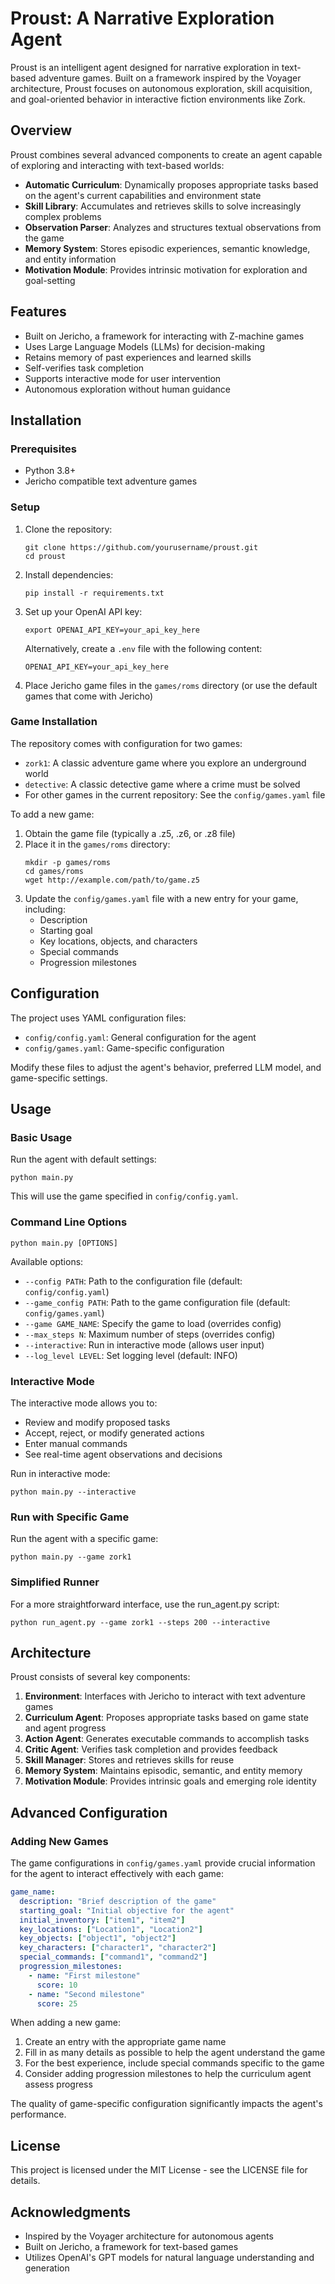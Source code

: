 # Proust: A Narrative Exploration Agent

Proust is an intelligent agent designed for narrative exploration in text-based adventure games. Built on a framework inspired by the Voyager architecture, Proust focuses on autonomous exploration, skill acquisition, and goal-oriented behavior in interactive fiction environments like Zork.

## Overview

Proust combines several advanced components to create an agent capable of exploring and interacting with text-based worlds:

- **Automatic Curriculum**: Dynamically proposes appropriate tasks based on the agent's current capabilities and environment state
- **Skill Library**: Accumulates and retrieves skills to solve increasingly complex problems
- **Observation Parser**: Analyzes and structures textual observations from the game
- **Memory System**: Stores episodic experiences, semantic knowledge, and entity information
- **Motivation Module**: Provides intrinsic motivation for exploration and goal-setting

## Features

- Built on Jericho, a framework for interacting with Z-machine games
- Uses Large Language Models (LLMs) for decision-making
- Retains memory of past experiences and learned skills
- Self-verifies task completion
- Supports interactive mode for user intervention
- Autonomous exploration without human guidance

## Installation

### Prerequisites

- Python 3.8+
- Jericho compatible text adventure games

### Setup

1. Clone the repository:
   ```
   git clone https://github.com/yourusername/proust.git
   cd proust
   ```

2. Install dependencies:
   ```
   pip install -r requirements.txt
   ```

3. Set up your OpenAI API key:
   ```
   export OPENAI_API_KEY=your_api_key_here
   ```
   Alternatively, create a `.env` file with the following content:
   ```
   OPENAI_API_KEY=your_api_key_here
   ```

4. Place Jericho game files in the `games/roms` directory (or use the default games that come with Jericho)

### Game Installation

The repository comes with configuration for two games:
- `zork1`: A classic adventure game where you explore an underground world
- `detective`: A classic detective game where a crime must be solved
- For other games in the current repository: See the `config/games.yaml` file

To add a new game:

1. Obtain the game file (typically a .z5, .z6, or .z8 file)
2. Place it in the `games/roms` directory:
   ```
   mkdir -p games/roms
   cd games/roms
   wget http://example.com/path/to/game.z5
   ```
3. Update the `config/games.yaml` file with a new entry for your game, including:
   - Description
   - Starting goal
   - Key locations, objects, and characters
   - Special commands
   - Progression milestones

## Configuration

The project uses YAML configuration files:

- `config/config.yaml`: General configuration for the agent
- `config/games.yaml`: Game-specific configuration

Modify these files to adjust the agent's behavior, preferred LLM model, and game-specific settings.

## Usage

### Basic Usage

Run the agent with default settings:

```
python main.py
```

This will use the game specified in `config/config.yaml`.

### Command Line Options

```
python main.py [OPTIONS]
```

Available options:

- `--config PATH`: Path to the configuration file (default: `config/config.yaml`)
- `--game_config PATH`: Path to the game configuration file (default: `config/games.yaml`)
- `--game GAME_NAME`: Specify the game to load (overrides config)
- `--max_steps N`: Maximum number of steps (overrides config)
- `--interactive`: Run in interactive mode (allows user input)
- `--log_level LEVEL`: Set logging level (default: INFO)

### Interactive Mode

The interactive mode allows you to:
- Review and modify proposed tasks
- Accept, reject, or modify generated actions
- Enter manual commands
- See real-time agent observations and decisions

Run in interactive mode:

```
python main.py --interactive
```

### Run with Specific Game

Run the agent with a specific game:

```
python main.py --game zork1
```

### Simplified Runner

For a more straightforward interface, use the run_agent.py script:

```
python run_agent.py --game zork1 --steps 200 --interactive
```

## Architecture

Proust consists of several key components:

1. **Environment**: Interfaces with Jericho to interact with text adventure games
2. **Curriculum Agent**: Proposes appropriate tasks based on game state and agent progress
3. **Action Agent**: Generates executable commands to accomplish tasks
4. **Critic Agent**: Verifies task completion and provides feedback
5. **Skill Manager**: Stores and retrieves skills for reuse
6. **Memory System**: Maintains episodic, semantic, and entity memory
7. **Motivation Module**: Provides intrinsic goals and emerging role identity

## Advanced Configuration

### Adding New Games

The game configurations in `config/games.yaml` provide crucial information for the agent to interact effectively with each game:

```yaml
game_name:
  description: "Brief description of the game"
  starting_goal: "Initial objective for the agent"
  initial_inventory: ["item1", "item2"]
  key_locations: ["Location1", "Location2"]
  key_objects: ["object1", "object2"]
  key_characters: ["character1", "character2"]
  special_commands: ["command1", "command2"]
  progression_milestones:
    - name: "First milestone"
      score: 10
    - name: "Second milestone"
      score: 25
```

When adding a new game:

1. Create an entry with the appropriate game name
2. Fill in as many details as possible to help the agent understand the game
3. For the best experience, include special commands specific to the game
4. Consider adding progression milestones to help the curriculum agent assess progress

The quality of game-specific configuration significantly impacts the agent's performance.

## License

This project is licensed under the MIT License - see the LICENSE file for details.

## Acknowledgments

- Inspired by the Voyager architecture for autonomous agents
- Built on Jericho, a framework for text-based games
- Utilizes OpenAI's GPT models for natural language understanding and generation